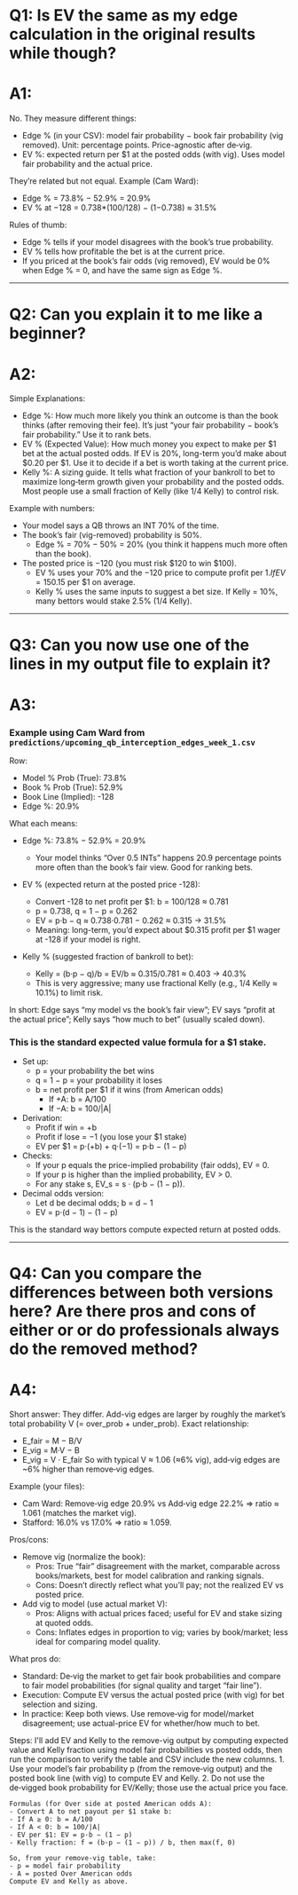 # Q1: Is EV the same as my edge calculation in the original results while though?
# A1: 
No. They measure different things:
  - Edge % (in your CSV): model fair probability − book fair probability (vig removed). Unit: percentage points. Price-agnostic after de‑vig.
  - EV %: expected return per $1 at the posted odds (with vig). Uses model fair probability and the actual price.

They’re related but not equal. Example (Cam Ward):
  - Edge % = 73.8% − 52.9% = 20.9%
  - EV % at −128 = 0.738*(100/128) − (1−0.738) ≈ 31.5%

Rules of thumb:
  - Edge % tells if your model disagrees with the book’s true probability.
  - EV % tells how profitable the bet is at the current price.
  - If you priced at the book’s fair odds (vig removed), EV would be 0% when Edge % = 0, and have the same sign as Edge %.

---

# Q2: Can you explain it to me like a beginner?
# A2:
Simple Explanations:
- Edge %: How much more likely you think an outcome is than the book thinks (after removing their fee). It’s just “your fair probability − book’s fair probability.” Use it to rank bets.
- EV % (Expected Value): How much money you expect to make per $1 bet at the actual posted odds. If EV is 20%, long-term you’d make about $0.20 per $1. Use it to decide if a bet is worth taking at the current price.
- Kelly %: A sizing guide. It tells what fraction of your bankroll to bet to maximize long‑term growth given your probability and the posted odds. Most people use a small fraction of Kelly (like 1/4 Kelly) to control risk.

Example with numbers:
- Your model says a QB throws an INT 70% of the time.
- The book’s fair (vig-removed) probability is 50%.
  - Edge % = 70% − 50% = 20% (you think it happens much more often than the book).
- The posted price is −120 (you must risk $120 to win $100).
  - EV % uses your 70% and the −120 price to compute profit per $1. If EV = 15%, that means +$0.15 per $1 on average.
  - Kelly % uses the same inputs to suggest a bet size. If Kelly = 10%, many bettors would stake 2.5% (1/4 Kelly).

---

# Q3: Can you now use one of the lines in my output file to explain it?
# A3:
### Example using Cam Ward from `predictions/upcoming_qb_interception_edges_week_1.csv`
Row:
- Model % Prob (True): 73.8%
- Book % Prob (True): 52.9%
- Book Line (Implied): -128
- Edge %: 20.9%

What each means:
- Edge %: 73.8% − 52.9% = 20.9%
  - Your model thinks “Over 0.5 INTs” happens 20.9 percentage points more often than the book’s fair view. Good for ranking bets.

- EV % (expected return at the posted price -128):
  - Convert -128 to net profit per $1: b = 100/128 ≈ 0.781
  - p = 0.738, q = 1 − p = 0.262
  - EV = p·b − q ≈ 0.738·0.781 − 0.262 ≈ 0.315 → 31.5%
  - Meaning: long-term, you’d expect about $0.315 profit per $1 wager at -128 if your model is right.

- Kelly % (suggested fraction of bankroll to bet):
  - Kelly = (b·p − q)/b = EV/b ≈ 0.315/0.781 ≈ 0.403 → 40.3%
  - This is very aggressive; many use fractional Kelly (e.g., 1/4 Kelly ≈ 10.1%) to limit risk.

In short: Edge says “my model vs the book’s fair view”; EV says “profit at the actual price”; Kelly says “how much to bet” (usually scaled down).

### This is the standard expected value formula for a $1 stake.
- Set up:
  - p = your probability the bet wins
  - q = 1 − p = your probability it loses
  - b = net profit per $1 if it wins (from American odds)
    - If +A: b = A/100
    - If −A: b = 100/|A|
- Derivation:
  - Profit if win = +b
  - Profit if lose = −1 (you lose your $1 stake)
  - EV per $1 = p·(+b) + q·(−1) = p·b − (1 − p)
- Checks:
  - If your p equals the price-implied probability (fair odds), EV = 0.
  - If your p is higher than the implied probability, EV > 0.
  - For any stake s, EV_s = s · (p·b − (1 − p)).
- Decimal odds version:
  - Let d be decimal odds; b = d − 1
  - EV = p·(d − 1) − (1 − p)

This is the standard way bettors compute expected return at posted odds.

---

# Q4: Can you compare the differences between both versions here? Are there pros and cons of either or or do professionals always do the removed method?
# A4:
Short answer: They differ. Add-vig edges are larger by roughly the market’s total probability V (= over_prob + under_prob). Exact relationship:
  - E_fair = M − B/V
  - E_vig = M·V − B
  - E_vig = V · E_fair
  So with typical V ≈ 1.06 (≈6% vig), add‑vig edges are ~6% higher than remove‑vig edges.

Example (your files):
  - Cam Ward: Remove‑vig edge 20.9% vs Add‑vig edge 22.2% ⇒ ratio ≈ 1.061 (matches the market vig).
  - Stafford: 16.0% vs 17.0% ⇒ ratio ≈ 1.059.

Pros/cons:
  - Remove vig (normalize the book): 
    - Pros: True “fair” disagreement with the market, comparable across books/markets, best for model calibration and ranking signals.
    - Cons: Doesn’t directly reflect what you’ll pay; not the realized EV vs posted price.
  - Add vig to model (use actual market V):
    - Pros: Aligns with actual prices faced; useful for EV and stake sizing at quoted odds.
    - Cons: Inflates edges in proportion to vig; varies by book/market; less ideal for comparing model quality.

What pros do:
  - Standard: De‑vig the market to get fair book probabilities and compare to fair model probabilities (for signal quality and target “fair line”).
  - Execution: Compute EV versus the actual posted price (with vig) for bet selection and sizing.
  - In practice: Keep both views. Use remove‑vig for model/market disagreement; use actual-price EV for whether/how much to bet.

Steps: I'll add EV and Kelly to the remove-vig output by computing expected value and Kelly fraction using model fair probabilities vs posted odds, then run the comparison to verify the table and CSV include the new columns.
    1. Use your model’s fair probability p (from the remove‑vig output) and the posted book line (with vig) to compute EV and Kelly.
    2. Do not use the de‑vigged book probability for EV/Kelly; those use the actual price you face.

    Formulas (for Over side at posted American odds A):
    - Convert A to net payout per $1 stake b:
    - If A ≥ 0: b = A/100
    - If A < 0: b = 100/|A|
    - EV per $1: EV = p·b − (1 − p)
    - Kelly fraction: f = (b·p − (1 − p)) / b, then max(f, 0)

    So, from your remove‑vig table, take:
    - p = model fair probability
    - A = posted Over American odds
    Compute EV and Kelly as above.